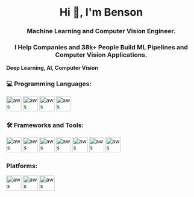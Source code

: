 <h1 align="center">Hi 👋, I'm Benson</h1>
<h3 align="center">Machine Learning and Computer Vision Engineer.</h3>
<h3 align="center">I Help Companies and 38k+ People Build ML Pipelines and Computer Vision Applications.</h3>

**Deep Learning, AI, Computer Vision**

### 💻 Programming Languages:
<p align="left">
  <img src="https://www.vectorlogo.zone/logos/python/python-icon.svg" alt="aws" width="40" height="40"/> 
  <img src="https://www.vectorlogo.zone/logos/r-project/r-project-official.svg" alt="aws" width="40" height="40"/> 
  <img src="https://www.vectorlogo.zone/logos/nodejs/nodejs-icon.svg" alt="aws" width="40" height="40"/>
  <img src="https://www.vectorlogo.zone/logos/reactjs/reactjs-icon.svg" alt="aws" width="40" height="40"/>
    
### 🛠 Frameworks and Tools:
<p align="left">
  <img src="https://www.vectorlogo.zone/logos/pytorch/pytorch-icon.svg" alt="aws" width="40" height="40"/> 
  <img src="https://www.vectorlogo.zone/logos/tensorflow/tensorflow-icon.svg" alt="aws" width="40" height="40"/> 
  <img src="https://www.vectorlogo.zone/logos/git-scm/git-scm-icon.svg" alt="aws" width="40" height="40"/> 
  <img src="https://www.vectorlogo.zone/logos/jupyter/jupyter-icon.svg" alt="aws" width="40" height="40"/> 
  <img src="https://www.vectorlogo.zone/logos/visualstudio_code/visualstudio_code-icon.svg" alt="aws" width="40" height="40"/> 
  <img src="https://www.vectorlogo.zone/logos/docker/docker-icon.svg" alt="aws" width="40" height="40"/> 
  <img src="https://www.vectorlogo.zone/logos/kubernetes/kubernetes-icon.svg" alt="aws" width="40" height="40"/> 
      
<h3 align="left">Platforms:</h3>
<p align="left">
 <img src="https://www.vectorlogo.zone/logos/microsoft_azure/microsoft_azure-icon.svg" alt="aws" width="40" height="40"/> 
 <img src="https://www.vectorlogo.zone/logos/raspberrypi/raspberrypi-icon.svg" alt="aws" width="40" height="40"/> 
 <img src="https://www.vectorlogo.zone/logos/linux/linux-icon.svg" alt="aws" width="40" height="40"/> 
